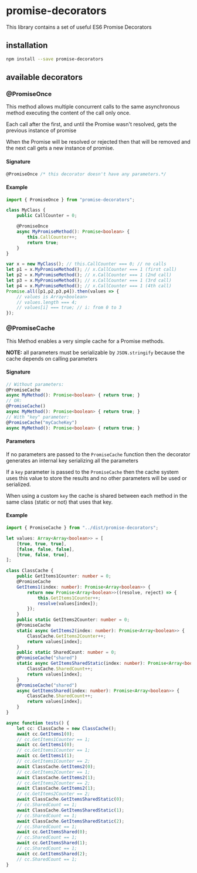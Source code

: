 # promise-decorators
This library contains a set of useful ES6 Promise Decorators


## installation

```bash
npm install --save promise-decorators
```

## available decorators

### @PromiseOnce
This method allows multiple concurrent calls to the same asynchronous method executing the content of the call only once.

Each call after the first, and until the Promise wasn't resolved, gets the previous instance of promise

When the Promise will be resolved or rejected then that will be removed and the next call gets a new instance of promise.

#### Signature
```typescript
@PromiseOnce /* this decorator doesn't have any parameters.*/
```

#### Example
```typescript
import { PromiseOnce } from "promise-decorators";

class MyClass {
    public CallCounter = 0;

    @PromiseOnce
    async MyPromiseMethod(): Promise<boolean> {
        this.CallCounter++;
        return true;
    }
}

var x = new MyClass(); // this.CallCounter === 0; // no calls
let p1 = x.MyPromiseMethod(); // x.CallCounter === 1 (first call)
let p2 = x.MyPromiseMethod(); // x.CallCounter === 1 (2nd call)
let p3 = x.MyPromiseMethod(); // x.CallCounter === 1 (3rd call)
let p4 = x.MyPromiseMethod(); // x.CallCounter === 1 (4th call)
Promise.all([p1,p2,p3,p4]).then(values => {
    // values is Array<boolean> 
    // values.length === 4;
    // values[i] === true; // i: from 0 to 3
});
```

### @PromiseCache
This Method enables a very simple cache for a Promise methods.

**NOTE:** all parameters must be serializable by `JSON.stringify`
because the cache depends on calling parameters

#### Signature
```typescript
// Without parameters:
@PromiseCache
async MyMethod(): Promise<boolean> { return true; }
// OR:
@PromiseCache()
async MyMethod(): Promise<boolean> { return true; }
// With "key" parameter:
@PromiseCache("myCacheKey")
async MyMethod(): Promise<boolean> { return true; }
```

#### Parameters
If no parameters are passed to the `PromiseCache` function then the decorator generates an internal key serializing all the parameters

If a `key` parameter is passed to the `PromiseCache` then the cache system uses this value to store the results and no other parameters will be used or serialized.

When using a custom `key` the cache is shared between each method in the same class (static or not) that uses that key.

#### Example
```typescript
import { PromiseCache } from "../dist/promise-decorators";

let values: Array<Array<boolean>> = [
    [true, true, true],
    [false, false, false],
    [true, false, true],
];

class ClassCache {
    public GetItems1Counter: number = 0;
    @PromiseCache
    GetItems1(index: number): Promise<Array<boolean>> {
        return new Promise<Array<boolean>>((resolve, reject) => {
            this.GetItems1Counter++;
            resolve(values[index]);
        });
    }
    public static GetItems2Counter: number = 0;
    @PromiseCache
    static async GetItems2(index: number): Promise<Array<boolean>> {
        ClassCache.GetItems2Counter++;
        return values[index];
    }
    public static SharedCount: number = 0;
    @PromiseCache("shared")
    static async GetItemsSharedStatic(index: number): Promise<Array<boolean>> {
        ClassCache.SharedCount++;
        return values[index];
    }
    @PromiseCache("shared")
    async GetItemsShared(index: number): Promise<Array<boolean>> {
        ClassCache.SharedCount++;
        return values[index];
    }
}

async function tests() {
    let cc: ClassCache = new ClassCache();
    await cc.GetItems1(0);
    // cc.GetItems1Counter == 1;
    await cc.GetItems1(0);
    // cc.GetItems1Counter == 1;
    await cc.GetItems1(1);
    // cc.GetItems1Counter == 2;
    await ClassCache.GetItems2(0);
    // cc.GetItems2Counter == 1;
    await ClassCache.GetItems2(1);
    // cc.GetItems2Counter == 2;
    await ClassCache.GetItems2(1);
    // cc.GetItems2Counter == 2;
    await ClassCache.GetItemsSharedStatic(0);
    // cc.SharedCount == 1;
    await ClassCache.GetItemsSharedStatic(1);
    // cc.SharedCount == 1;
    await ClassCache.GetItemsSharedStatic(2);
    // cc.SharedCount == 1;
    await cc.GetItemsShared(0);
    // cc.SharedCount == 1;
    await cc.GetItemsShared(1);
    // cc.SharedCount == 1;
    await cc.GetItemsShared(2);
    // cc.SharedCount == 1;
}

```
